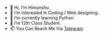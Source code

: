 - 👋 Hi, I’m Himanshu
- 👀 I’m interested in Coding / Web designing..
- 🌱 I’m currently learning Python.
- 💞️ I’m 12th Class Student.
- 📫 You Can Reach Me Via [Telegram](t.me/alone_him)

<!---
weRepo/weRepo is a ✨ special ✨ repository because its `README.md` (this file) appears on your GitHub profile.
You can click the Preview link to take a look at your changes.
--->
